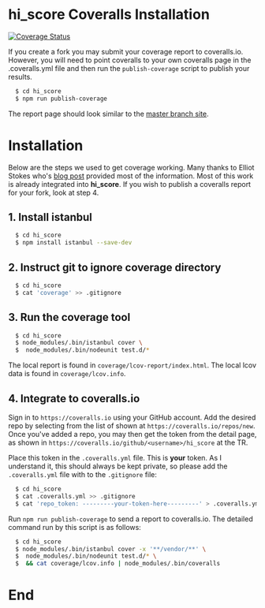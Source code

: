 # hi\_score Coveralls Installation
[![Coverage Status](https://coveralls.io/repos/github/mmikowski/hi_score/badge.svg?branch=master)](https://coveralls.io/github/mmikowski/hi_score?branch=master)

If you create a fork you may submit your coverage report to coveralls.io.
However, you will need to point coveralls to your own coveralls page in 
the .coveralls.yml file and then run the `publish-coverage` script to publish your 
results.

```bash
  $ cd hi_score
  $ npm run publish-coverage
```

The report page should look similar to the [master branch site][1].

# Installation
Below are the steps we used to get coverage working. Many thanks to Elliot
Stokes who's [blog post][2] provided most of the information.
Most of this work is already integrated into **hi_score**. If you wish to 
publish a coveralls report for your fork, look at step 4.

## 1. Install istanbul

```bash
  $ cd hi_score
  $ npm install istanbul --save-dev
```

## 2. Instruct git to ignore coverage directory

```bash
  $ cd hi_score
  $ cat 'coverage' >> .gitignore
```

## 3. Run the coverage tool

```bash
  $ cd hi_score
  $ node_modules/.bin/istanbul cover \
  $  node_modules/.bin/nodeunit test.d/*
```

The local report is found in `coverage/lcov-report/index.html`.
The local lcov data is found in `coverage/lcov.info`.

## 4. Integrate to coveralls.io

Sign in to `https://coveralls.io` using your GitHub account. Add the desired
repo by selecting from the list of shown at `https://coveralls.io/repos/new`.
Once you've added a repo, you may then get the token from the detail page,
as shown in `https://coveralls.io/github/<username>/hi_score` at the TR.

Place this token in the `.coveralls.yml` file. This is **your** token. As I
understand it, this should always be kept private, so please add the 
`.coveralls.yml` file with to the `.gitignore` file:

```bash
  $ cd hi_score
  $ cat .coveralls.yml >> .gitignore
  $ cat 'repo_token: ---------your-token-here---------' > .coveralls.yml
```

Run `npm run publish-coverage` to send a report to coveralls.io. The detailed
command run by this script is as follows:

```bash
  $ cd hi_score
  $ node_modules/.bin/istanbul cover -x '**/vendor/**' \
  $  node_modules/.bin/nodeunit test.d/* \
  $  && cat coverage/lcov.info | node_modules/.bin/coveralls
```

# End

[1]:https://coveralls.io/github/mmikowski/hi_score
[2]:http://www.vapidspace.com/coding/2014/01/31/code-coverage-metrics-with-nodeunit/

